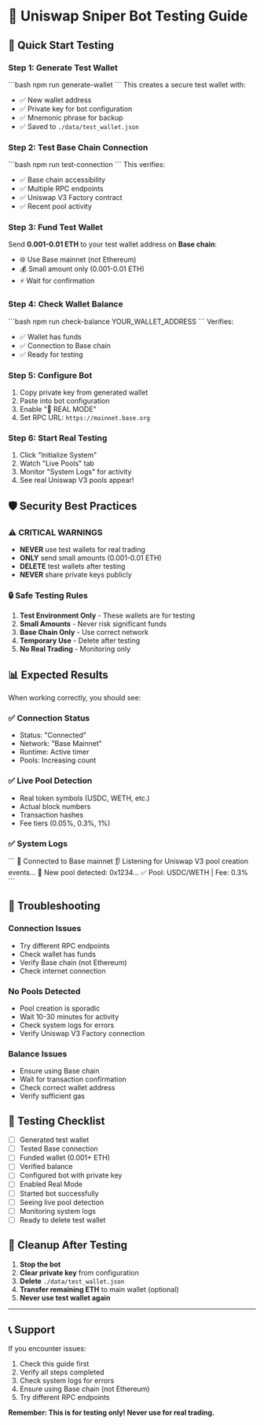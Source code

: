 # 🧪 Uniswap Sniper Bot Testing Guide

## 🚀 Quick Start Testing

### Step 1: Generate Test Wallet
\`\`\`bash
npm run generate-wallet
\`\`\`
This creates a secure test wallet with:
- ✅ New wallet address
- ✅ Private key for bot configuration  
- ✅ Mnemonic phrase for backup
- ✅ Saved to `./data/test_wallet.json`

### Step 2: Test Base Chain Connection
\`\`\`bash
npm run test-connection
\`\`\`
This verifies:
- ✅ Base chain accessibility
- ✅ Multiple RPC endpoints
- ✅ Uniswap V3 Factory contract
- ✅ Recent pool activity

### Step 3: Fund Test Wallet
Send **0.001-0.01 ETH** to your test wallet address on **Base chain**:
- 🌐 Use Base mainnet (not Ethereum)
- 💰 Small amount only (0.001-0.01 ETH)
- ⚡ Wait for confirmation

### Step 4: Check Wallet Balance
\`\`\`bash
npm run check-balance YOUR_WALLET_ADDRESS
\`\`\`
Verifies:
- ✅ Wallet has funds
- ✅ Connection to Base chain
- ✅ Ready for testing

### Step 5: Configure Bot
1. Copy private key from generated wallet
2. Paste into bot configuration
3. Enable "🔴 REAL MODE"
4. Set RPC URL: `https://mainnet.base.org`

### Step 6: Start Real Testing
1. Click "Initialize System"
2. Watch "Live Pools" tab
3. Monitor "System Logs" for activity
4. See real Uniswap V3 pools appear!

## 🛡️ Security Best Practices

### ⚠️ CRITICAL WARNINGS
- **NEVER** use test wallets for real trading
- **ONLY** send small amounts (0.001-0.01 ETH)
- **DELETE** test wallets after testing
- **NEVER** share private keys publicly

### 🔒 Safe Testing Rules
1. **Test Environment Only** - These wallets are for testing
2. **Small Amounts** - Never risk significant funds
3. **Base Chain Only** - Use correct network
4. **Temporary Use** - Delete after testing
5. **No Real Trading** - Monitoring only

## 📊 Expected Results

When working correctly, you should see:

### ✅ Connection Status
- Status: "Connected"
- Network: "Base Mainnet" 
- Runtime: Active timer
- Pools: Increasing count

### ✅ Live Pool Detection
- Real token symbols (USDC, WETH, etc.)
- Actual block numbers
- Transaction hashes
- Fee tiers (0.05%, 0.3%, 1%)

### ✅ System Logs
\`\`\`
🔗 Connected to Base mainnet
👂 Listening for Uniswap V3 pool creation events...
🎯 New pool detected: 0x1234...
✅ Pool: USDC/WETH | Fee: 0.3%
\`\`\`

## 🔧 Troubleshooting

### Connection Issues
- Try different RPC endpoints
- Check wallet has funds
- Verify Base chain (not Ethereum)
- Check internet connection

### No Pools Detected
- Pool creation is sporadic
- Wait 10-30 minutes for activity
- Check system logs for errors
- Verify Uniswap V3 Factory connection

### Balance Issues
- Ensure using Base chain
- Wait for transaction confirmation
- Check correct wallet address
- Verify sufficient gas

## 🎯 Testing Checklist

- [ ] Generated test wallet
- [ ] Tested Base connection
- [ ] Funded wallet (0.001+ ETH)
- [ ] Verified balance
- [ ] Configured bot with private key
- [ ] Enabled Real Mode
- [ ] Started bot successfully
- [ ] Seeing live pool detection
- [ ] Monitoring system logs
- [ ] Ready to delete test wallet

## 🧹 Cleanup After Testing

1. **Stop the bot**
2. **Clear private key** from configuration
3. **Delete** `./data/test_wallet.json`
4. **Transfer remaining ETH** to main wallet (optional)
5. **Never use test wallet again**

---

## 📞 Support

If you encounter issues:
1. Check this guide first
2. Verify all steps completed
3. Check system logs for errors
4. Ensure using Base chain (not Ethereum)
5. Try different RPC endpoints

**Remember: This is for testing only! Never use for real trading.**
